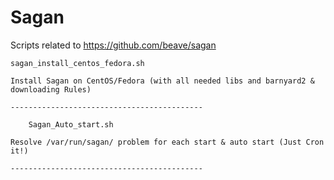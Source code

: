 # Sagan
Scripts related to https://github.com/beave/sagan 




    sagan_install_centos_fedora.sh
    
    Install Sagan on CentOS/Fedora (with all needed libs and barnyard2 & downloading Rules)
    
    -------------------------------------------
    
        Sagan_Auto_start.sh
	
    Resolve /var/run/sagan/ problem for each start & auto start (Just Cron it!)
    
    -------------------------------------------
    
